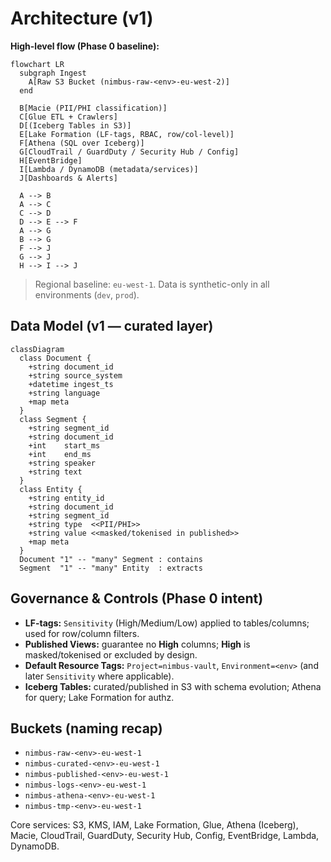 ﻿# Architecture (v1)

**High-level flow (Phase 0 baseline):**

```mermaid
flowchart LR
  subgraph Ingest
    A[Raw S3 Bucket (nimbus-raw-<env>-eu-west-2)]
  end

  B[Macie (PII/PHI classification)]
  C[Glue ETL + Crawlers]
  D[(Iceberg Tables in S3)]
  E[Lake Formation (LF-tags, RBAC, row/col-level)]
  F[Athena (SQL over Iceberg)]
  G[CloudTrail / GuardDuty / Security Hub / Config]
  H[EventBridge]
  I[Lambda / DynamoDB (metadata/services)]
  J[Dashboards & Alerts]

  A --> B
  A --> C
  C --> D
  D --> E --> F
  A --> G
  B --> G
  F --> J
  G --> J
  H --> I --> J
```

> Regional baseline: `eu-west-1`. Data is synthetic-only in all environments (`dev`, `prod`).

## Data Model (v1 — curated layer)

```mermaid
classDiagram
  class Document {
    +string document_id
    +string source_system
    +datetime ingest_ts
    +string language
    +map meta
  }
  class Segment {
    +string segment_id
    +string document_id
    +int    start_ms
    +int    end_ms
    +string speaker
    +string text
  }
  class Entity {
    +string entity_id
    +string document_id
    +string segment_id
    +string type  <<PII/PHI>>
    +string value <<masked/tokenised in published>>
    +map meta
  }
  Document "1" -- "many" Segment : contains
  Segment  "1" -- "many" Entity  : extracts
```

## Governance & Controls (Phase 0 intent)

- **LF-tags:** `Sensitivity` (High/Medium/Low) applied to tables/columns; used for row/column filters.
- **Published Views:** guarantee no **High** columns; **High** is masked/tokenised or excluded by design.
- **Default Resource Tags:** `Project=nimbus-vault`, `Environment=<env>` (and later `Sensitivity` where applicable).
- **Iceberg Tables:** curated/published in S3 with schema evolution; Athena for query; Lake Formation for authz.

## Buckets (naming recap)

- `nimbus-raw-<env>-eu-west-1`
- `nimbus-curated-<env>-eu-west-1`
- `nimbus-published-<env>-eu-west-1`
- `nimbus-logs-<env>-eu-west-1`
- `nimbus-athena-<env>-eu-west-1`
- `nimbus-tmp-<env>-eu-west-1`

Core services: S3, KMS, IAM, Lake Formation, Glue, Athena (Iceberg), Macie, CloudTrail, GuardDuty, Security Hub, Config, EventBridge, Lambda, DynamoDB.